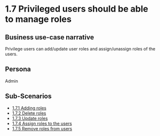 # 1.7 Privileged users should be able to manage roles

## Business use-case narrative
Privilege users can add/update user roles and assign/unassign roles of the users.

## Persona
Admin

## Sub-Scenarios
- [1.7.1 Adding roles]()
- [1.7.2 Delete roles]()
- [1.7.3 Update roles]()
- [1.7.4 Assign roles to the users]()
- [1.7.5 Remove roles from users]()

